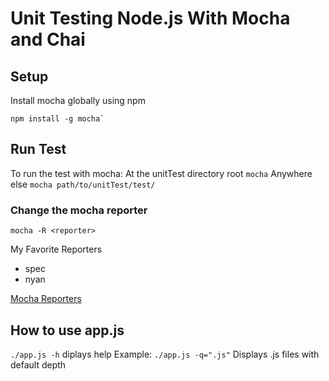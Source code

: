 # Unit Testing Node.js With Mocha and Chai
## Setup
Install mocha globally using npm
```
npm install -g mocha`
```
## Run Test
To run the test with mocha:
At the unitTest directory root `mocha`
Anywhere else `mocha path/to/unitTest/test/`

### Change the mocha reporter
`mocha -R <reporter>`

My Favorite Reporters
* spec
* nyan

[Mocha Reporters](visionmedia.github.io/mocha/#reporters)

## How to use app.js
`./app.js -h` diplays help
Example:
	`./app.js -q=".js"`
	Displays .js files with default depth